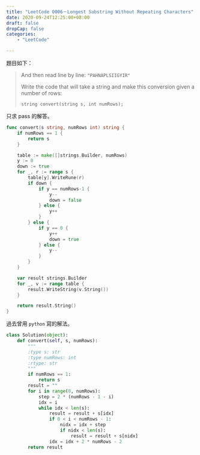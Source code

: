 ```yaml
---
title: "LeetCode 0006－Longest Substring Without Repeating Characters"
date: 2020-09-24T12:25:00+08:00
draft: false
dropCap: false
categories:
    - "LeetCode"

---
```


題目如下：

> And then read line by line: `"PAHNAPLSIIGYIR"`
>
> Write the code that will take a string and make this conversion given a number of rows:
>
> ```
> string convert(string s, int numRows);
> ```

<!--more-->

只求 pass 的解答。

```go
func convert(s string, numRows int) string {
	if numRows == 1 {
		return s
	}

	table := make([]strings.Builder, numRows)
	y := 0
	down := true
	for _, r := range s {
		table[y].WriteRune(r)
		if down {
			if y == numRows-1 {
				y--
				down = false
			} else {
				y++
			}
		} else {
			if y == 0 {
				y++
				down = true
			} else {
				y--
			}
		}
	}

	var result strings.Builder
	for _, v := range table {
		result.WriteString(v.String())
	}

	return result.String()
}
```

過去曾用 `python` 寫的解法。

```python
class Solution(object):
    def convert(self, s, numRows):
        """
        :type s: str
        :type numRows: int
        :rtype: str
        """
        if numRows == 1:
            return s
        result = ""
        for i in range(0, numRows):
            step = 2 * (numRows - 1 - i)
            idx = i
            while idx < len(s):
                result = result + s[idx]
                if 0 < i < numRows - 1:
                    nidx = idx + step
                    if nidx < len(s):
                        result = result + s[nidx]
                idx = idx + 2 * numRows - 2
        return result
```

